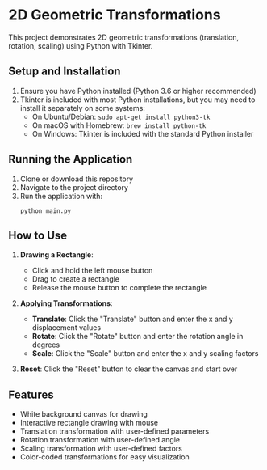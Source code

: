# 2D Geometric Transformations

This project demonstrates 2D geometric transformations (translation, rotation, scaling) using Python with Tkinter.

## Setup and Installation

1. Ensure you have Python installed (Python 3.6 or higher recommended)
2. Tkinter is included with most Python installations, but you may need to install it separately on some systems:
   - On Ubuntu/Debian: `sudo apt-get install python3-tk`
   - On macOS with Homebrew: `brew install python-tk`
   - On Windows: Tkinter is included with the standard Python installer

## Running the Application

1. Clone or download this repository
2. Navigate to the project directory
3. Run the application with:
   ```
   python main.py
   ```

## How to Use

1. **Drawing a Rectangle**:

   - Click and hold the left mouse button
   - Drag to create a rectangle
   - Release the mouse button to complete the rectangle

2. **Applying Transformations**:

   - **Translate**: Click the "Translate" button and enter the x and y displacement values
   - **Rotate**: Click the "Rotate" button and enter the rotation angle in degrees
   - **Scale**: Click the "Scale" button and enter the x and y scaling factors

3. **Reset**: Click the "Reset" button to clear the canvas and start over

## Features

- White background canvas for drawing
- Interactive rectangle drawing with mouse
- Translation transformation with user-defined parameters
- Rotation transformation with user-defined angle
- Scaling transformation with user-defined factors
- Color-coded transformations for easy visualization
